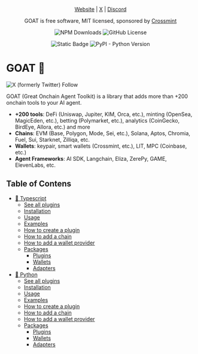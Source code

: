 

<div align="center">

[Website](https://ohmygoat.dev) | [X](https://x.com/goat_sdk) | [Discord](https://discord.gg/goat-sdk)

GOAT is free software, MIT licensed, sponsored by [Crossmint](https://www.crossmint.com)

![NPM Downloads](https://img.shields.io/npm/dm/%40goat-sdk%2Fcore)
![GitHub License](https://img.shields.io/github/license/goat-sdk/goat)

![Static Badge](https://img.shields.io/badge/v20.12.2-1?label=typescript&color=blue)
![PyPI - Python Version](https://img.shields.io/pypi/pyversions/goat-sdk)


</div>

# GOAT 🐐
![X (formerly Twitter) Follow](https://img.shields.io/twitter/follow/goat-sdk)


GOAT (Great Onchain Agent Toolkit) is a library that adds more than +200 onchain tools to your AI agent.

* **+200 tools**: DeFi (Uniswap, Jupiter, KIM, Orca, etc.), minting (OpenSea, MagicEden, etc.), betting (Polymarket, etc.), analytics (CoinGecko, BirdEye, Allora, etc.) and more
* **Chains**: EVM (Base, Polygon, Mode, Sei, etc.), Solana, Aptos, Chromia, Fuel, Sui, Starknet, Zilliqa, etc.
* **Wallets**: keypair, smart wallets (Crossmint, etc.), LIT, MPC (Coinbase, etc.)
* **Agent Frameworks**: AI SDK, Langchain, Eliza, ZerePy, GAME, ElevenLabs, etc.


## Table of Contens
- [📘 Typescript](https://github.com/goat-sdk/goat/tree/main/typescript)
  - [See all plugins](https://github.com/goat-sdk/goat/tree/main/typescript#plugins)
  - [Installation](https://github.com/goat-sdk/goat/tree/main/typescript#installation)
  - [Usage](https://github.com/goat-sdk/goat/tree/main/typescript#usage)
  - [Examples](https://github.com/goat-sdk/goat/tree/main/typescript/examples)
  - [How to create a plugin](https://github.com/goat-sdk/goat/tree/main/typescript#how-to-create-a-plugin)
  - [How to add a chain](https://github.com/goat-sdk/goat/tree/main/typescript#how-to-add-a-chain)
  - [How to add a wallet provider](https://github.com/goat-sdk/goat/tree/main/typescript#how-to-add-a-wallet-provider)
  - [Packages](https://github.com/goat-sdk/goat/tree/main/typescript#packages)
    - [Plugins](https://github.com/goat-sdk/goat/tree/main/typescript#plugins)
    - [Wallets](https://github.com/goat-sdk/goat/tree/main/typescript#wallets)
    - [Adapters](https://github.com/goat-sdk/goat/tree/main/typescript#agent-framework-adapters)
- [🐍 Python](https://github.com/goat-sdk/goat/tree/main/python)
  - [See all plugins](https://github.com/goat-sdk/goat/tree/main/python#plugins)
  - [Installation](https://github.com/goat-sdk/goat/tree/main/python#installation)
  - [Usage](https://github.com/goat-sdk/goat/tree/main/python#usage)
  - [Examples](https://github.com/goat-sdk/goat/tree/main/python/examples)
  - [How to create a plugin](https://github.com/goat-sdk/goat/tree/main/python#how-to-create-a-plugin)
  - [How to add a chain](https://github.com/goat-sdk/goat/tree/main/python#how-to-add-a-chain)
  - [How to add a wallet provider](https://github.com/goat-sdk/goat/tree/main/python#how-to-add-a-wallet-provider)
  - [Packages](https://github.com/goat-sdk/goat/tree/main/python#packages)
    - [Plugins](https://github.com/goat-sdk/goat/tree/main/python#plugins)
    - [Wallets](https://github.com/goat-sdk/goat/tree/main/python#wallets)
    - [Adapters](https://github.com/goat-sdk/goat/tree/main/python#agent-framework-adapters)
